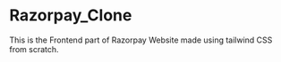 # Razorpay_Clone
This is the Frontend part of Razorpay Website made using tailwind CSS from scratch.
